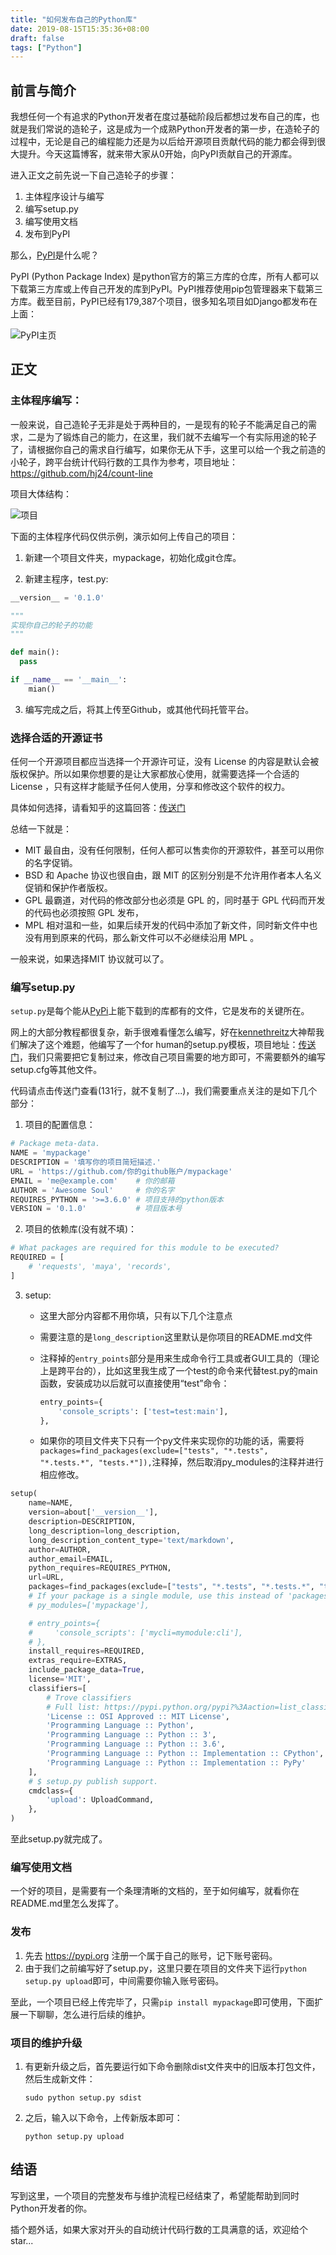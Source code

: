 ```yaml
---
title: "如何发布自己的Python库"
date: 2019-08-15T15:35:36+08:00
draft: false
tags: ["Python"]
---
```

<meta name="referrer" content="no-referrer" />

## 前言与简介

我想任何一个有追求的Python开发者在度过基础阶段后都想过发布自己的库，也就是我们常说的造轮子，这是成为一个成熟Python开发者的第一步，在造轮子的过程中，无论是自己的编程能力还是为以后给开源项目贡献代码的能力都会得到很大提升。今天这篇博客，就来带大家从0开始，向PyPI贡献自己的开源库。

<!--more-->

进入正文之前先说一下自己造轮子的步骤：

1. 主体程序设计与编写
2. 编写setup.py
3. 编写使用文档
4. 发布到PyPI

那么，[PyPI](https://pypi.org/)是什么呢？

PyPI (Python Package Index) 是python官方的第三方库的仓库，所有人都可以下载第三方库或上传自己开发的库到PyPI。PyPI推荐使用pip包管理器来下载第三方库。截至目前，PyPI已经有179,387个项目，很多知名项目如Django都发布在上面：

![PyPI主页](https://ws4.sinaimg.cn/large/006tNc79ly1g2xaxmeqslj312n0efdhn.jpg)



## 正文

### 主体程序编写：

一般来说，自己造轮子无非是处于两种目的，一是现有的轮子不能满足自己的需求，二是为了锻炼自己的能力，在这里，我们就不去编写一个有实际用途的轮子了，请根据你自己的需求自行编写，如果你无从下手，这里可以给一个我之前造的小轮子，跨平台统计代码行数的工具作为参考，项目地址：https://github.com/hj24/count-line

项目大体结构：

![项目](https://ws4.sinaimg.cn/large/006tNc79ly1g2xccdox13j30ra04u3z5.jpg)

下面的主体程序代码仅供示例，演示如何上传自己的项目：

1. 新建一个项目文件夹，mypackage，初始化成git仓库。

2. 新建主程序，test.py:

``` python
__version__ = '0.1.0'

"""
实现你自己的轮子的功能
"""

def main():
  pass

if __name__ == '__main__':
    mian()
```

3. 编写完成之后，将其上传至Github，或其他代码托管平台。

### 选择合适的开源证书

任何一个开源项目都应当选择一个开源许可证，没有 License 的内容是默认会被版权保护。所以如果你想要的是让大家都放心使用，就需要选择一个合适的 License ，只有这样才能赋予任何人使用，分享和修改这个软件的权力。

具体如何选择，请看知乎的这篇回答：[传送门](https://zhuanlan.zhihu.com/p/51331026)

总结一下就是：

- MIT 最自由，没有任何限制，任何人都可以售卖你的开源软件，甚至可以用你的名字促销。
- BSD 和 Apache 协议也很自由，跟 MIT 的区别分别是不允许用作者本人名义促销和保护作者版权。
- GPL 最霸道，对代码的修改部分也必须是 GPL 的，同时基于 GPL 代码而开发的代码也必须按照 GPL 发布，
- MPL 相对温和一些，如果后续开发的代码中添加了新文件，同时新文件中也没有用到原来的代码，那么新文件可以不必继续沿用 MPL 。

一般来说，如果选择MIT 协议就可以了。

### 编写setup.py

`setup.py`是每个能从[PyPi](https://pypi.org/)上能下载到的库都有的文件，它是发布的关键所在。

网上的大部分教程都很复杂，新手很难看懂怎么编写，好在[kennethreitz](https://github.com/kenneth-reitz)大神帮我们解决了这个难题，他编写了一个for human的setup.py模板，项目地址：[传送门](https://github.com/kennethreitz/setup.py/blob/master/setup.py)，我们只需要把它复制过来，修改自己项目需要的地方即可，不需要额外的编写setup.cfg等其他文件。

代码请点击传送门查看(131行，就不复制了...)，我们需要重点关注的是如下几个部分：

1. 项目的配置信息：

```python
# Package meta-data.
NAME = 'mypackage'
DESCRIPTION = '填写你的项目简短描述.'
URL = 'https://github.com/你的github账户/mypackage'
EMAIL = 'me@example.com'	# 你的邮箱
AUTHOR = 'Awesome Soul'		# 你的名字
REQUIRES_PYTHON = '>=3.6.0'	# 项目支持的python版本
VERSION = '0.1.0'			# 项目版本号
```

2. 项目的依赖库(没有就不填)：

```python
# What packages are required for this module to be executed?
REQUIRED = [
    # 'requests', 'maya', 'records',
]
```

3. setup:

   - 这里大部分内容都不用你填，只有以下几个注意点

   - 需要注意的是`long_description`这里默认是你项目的README.md文件

   - 注释掉的`entry_points`部分是用来生成命令行工具或者GUI工具的（理论上是跨平台的），比如这里我生成了一个test的命令来代替test.py的main函数，安装成功以后就可以直接使用“test”命令：

     ```python
     entry_points={
         'console_scripts': ['test=test:main'],
     },
     ```

   - 如果你的项目文件夹下只有一个py文件来实现你的功能的话，需要将`packages=find_packages(exclude=["tests", "*.tests", "*.tests.*", "tests.*"]),`注释掉，然后取消py_modules的注释并进行相应修改。

```python
setup(
    name=NAME,
    version=about['__version__'],
    description=DESCRIPTION,
    long_description=long_description,
    long_description_content_type='text/markdown',
    author=AUTHOR,
    author_email=EMAIL,
    python_requires=REQUIRES_PYTHON,
    url=URL,
    packages=find_packages(exclude=["tests", "*.tests", "*.tests.*", "tests.*"]),
    # If your package is a single module, use this instead of 'packages':
    # py_modules=['mypackage'],

    # entry_points={
    #     'console_scripts': ['mycli=mymodule:cli'],
    # },
    install_requires=REQUIRED,
    extras_require=EXTRAS,
    include_package_data=True,
    license='MIT',
    classifiers=[
        # Trove classifiers
        # Full list: https://pypi.python.org/pypi?%3Aaction=list_classifiers
        'License :: OSI Approved :: MIT License',
        'Programming Language :: Python',
        'Programming Language :: Python :: 3',
        'Programming Language :: Python :: 3.6',
        'Programming Language :: Python :: Implementation :: CPython',
        'Programming Language :: Python :: Implementation :: PyPy'
    ],
    # $ setup.py publish support.
    cmdclass={
        'upload': UploadCommand,
    },
)
```

至此setup.py就完成了。

### 编写使用文档

一个好的项目，是需要有一个条理清晰的文档的，至于如何编写，就看你在README.md里怎么发挥了。

### 发布

1. 先去 https://pypi.org 注册一个属于自己的账号，记下账号密码。
2. 由于我们之前编写好了setup.py，这里只要在项目的文件夹下运行`python setup.py upload`即可，中间需要你输入账号密码。

至此，一个项目已经上传完毕了，只需`pip install mypackage`即可使用，下面扩展一下聊聊，怎么进行后续的维护。

### 项目的维护升级

1. 有更新升级之后，首先要运行如下命令删除dist文件夹中的旧版本打包文件，然后生成新文件：

   ```
   sudo python setup.py sdist
   ```

2. 之后，输入以下命令，上传新版本即可：

   ```
   python setup.py upload
   ```

## 结语

写到这里，一个项目的完整发布与维护流程已经结束了，希望能帮助到同时Python开发者的你。

插个题外话，如果大家对开头的自动统计代码行数的工具满意的话，欢迎给个star...